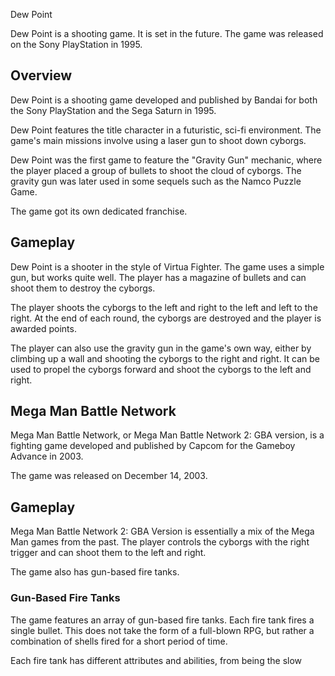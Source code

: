 Dew Point

Dew Point is a shooting game. It is set in the future. The game was released on the Sony PlayStation in 1995.

## Overview

Dew Point is a shooting game developed and published by Bandai for both the Sony PlayStation and the Sega Saturn in 1995.

Dew Point features the title character in a futuristic, sci-fi environment. The game's main missions involve using a laser gun to shoot down cyborgs.

Dew Point was the first game to feature the "Gravity Gun" mechanic, where the player placed a group of bullets to shoot the cloud of cyborgs. The gravity gun was later used in some sequels such as the Namco Puzzle Game.

The game got its own dedicated franchise.

## Gameplay

Dew Point is a shooter in the style of Virtua Fighter. The game uses a simple gun, but works quite well. The player has a magazine of bullets and can shoot them to destroy the cyborgs.

The player shoots the cyborgs to the left and right to the left and left to the right. At the end of each round, the cyborgs are destroyed and the player is awarded points.

The player can also use the gravity gun in the game's own way, either by climbing up a wall and shooting the cyborgs to the right and right. It can be used to propel the cyborgs forward and shoot the cyborgs to the left and right.

## Mega Man Battle Network

Mega Man Battle Network, or Mega Man Battle Network 2: GBA version, is a fighting game developed and published by Capcom for the Gameboy Advance in 2003.

The game was released on December 14, 2003.

## Gameplay

Mega Man Battle Network 2: GBA Version is essentially a mix of the Mega Man games from the past. The player controls the cyborgs with the right trigger and can shoot them to the left and right.

The game also has gun-based fire tanks.

### Gun-Based Fire Tanks

The game features an array of gun-based fire tanks. Each fire tank fires a single bullet. This does not take the form of a full-blown RPG, but rather a combination of shells fired for a short period of time.

Each fire tank has different attributes and abilities, from being the slow